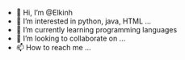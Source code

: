 - 👋 Hi, I’m @Elkinh
- 👀 I’m interested in python, java, HTML ...
- 🌱 I’m currently learning programming languages
- 💞️ I’m looking to collaborate on ...
- 📫 How to reach me ...

<!---
Elkinh/Elkinh is a ✨ special ✨ repository because its `README.md` (this file) appears on your GitHub profile.
You can click the Preview link to take a look at your changes.
--->
